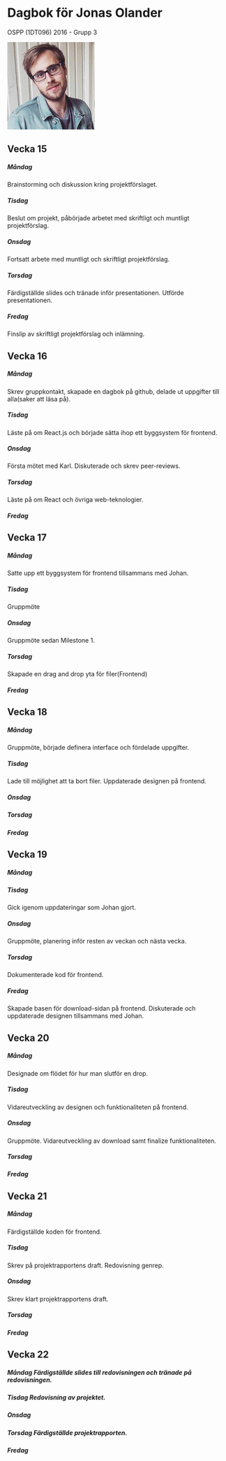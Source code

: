 # Dagbok för Jonas Olander

OSPP (1DT096) 2016 - Grupp 3

<img src="../images/jonas.jpg" width="200">

## Vecka 15

##### Måndag 

Brainstorming och diskussion kring projektförslaget.

##### Tisdag

Beslut om projekt, påbörjade arbetet med skriftligt och muntligt projektförslag.

##### Onsdag

Fortsatt arbete med muntligt och skriftligt projektförslag.

##### Torsdag

Färdigställde slides och tränade inför presentationen. Utförde presentationen.

##### Fredag

Finslip av skriftligt projektförslag och inlämning.


## Vecka 16

##### Måndag

Skrev gruppkontakt, skapade en dagbok på github, delade ut uppgifter till alla(saker att läsa på). 

##### Tisdag

Läste på om React.js och började sätta ihop ett byggsystem för frontend.

##### Onsdag

Första mötet med Karl. Diskuterade och skrev peer-reviews.

##### Torsdag
Läste på om React och övriga web-teknologier.
##### Fredag


## Vecka 17

##### Måndag
Satte upp ett byggsystem för frontend tillsammans med Johan.
##### Tisdag
Gruppmöte
##### Onsdag
Gruppmöte sedan Milestone 1.
##### Torsdag
Skapade en drag and drop yta för filer(Frontend)
##### Fredag

## Vecka 18

##### Måndag
Gruppmöte, började definera interface och fördelade uppgifter.

##### Tisdag
Lade till möjlighet att ta bort filer. Uppdaterade designen på frontend.

##### Onsdag

##### Torsdag

##### Fredag

## Vecka 19

##### Måndag

##### Tisdag
Gick igenom uppdateringar som Johan gjort.

##### Onsdag
Gruppmöte, planering inför resten av veckan och nästa vecka.

##### Torsdag
Dokumenterade kod för frontend.

##### Fredag

Skapade basen för download-sidan på frontend. Diskuterade och uppdaterade designen tillsammans med Johan.

## Vecka 20

##### Måndag
Designade om flödet för hur man slutför en drop. 
##### Tisdag
Vidareutveckling av designen och funktionaliteten på frontend.
##### Onsdag
Gruppmöte. Vidareutveckling av download samt finalize funktionaliteten.
##### Torsdag

##### Fredag

## Vecka 21

##### Måndag
Färdigställde koden för frontend.
##### Tisdag
Skrev på projektrapportens draft. Redovisning genrep.
##### Onsdag 
Skrev klart projektrapportens draft.
##### Torsdag

##### Fredag

## Vecka 22

##### Måndag Färdigställde slides till redovisningen och tränade på redovisningen.

##### Tisdag Redovisning av projektet.

##### Onsdag

##### Torsdag Färdigställde projektrapporten.

##### Fredag
